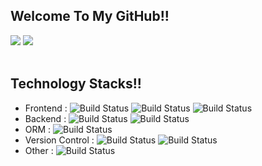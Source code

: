 ## Welcome To My GitHub!!
<img src="https://github-readme-stats.vercel.app/api?username=hicjk&show_icons=true">
<img src="https://github-readme-stats.vercel.app/api/top-langs/?username=hicjk&layout=compact"><br><br>

## Technology Stacks!!
- Frontend : ![Build Status](https://img.shields.io/badge/HTML-E34F26?logo=html5&logoColor=white) ![Build Status](https://img.shields.io/badge/CSS-1572B6?logo=css3&logoColor=white) ![Build Status](https://img.shields.io/badge/javascript-F7DF1E?logo=javascript&logoColor=white)
- Backend : ![Build Status](https://img.shields.io/badge/C%23-blue?logo=dotnet) ![Build Status](https://img.shields.io/badge/ASP.NET%20Core-18c6ff)
-  ORM : ![Build Status](https://img.shields.io/badge/EF%20Core-blueviolet)
-  Version Control : ![Build Status](https://img.shields.io/badge/Git-F05032?logo=git&logoColor=white) ![Build Status](https://img.shields.io/badge/Github-black?logo=github&logoColor=white)
-  Other : ![Build Status](https://img.shields.io/badge/Swagger-85EA2D?logo=swagger&logoColor=white)
